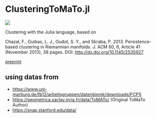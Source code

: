 # ClusteringToMaTo.jl

[![](https://img.shields.io/badge/docs-dev-blue.svg)](https://pnavaro.github.io/ClusteringToMaTo.jl/dev)


Clustering with the Julia language, based on 

Chazal, F., Guibas, L. J., Oudot, S. Y., and Skraba, P. 2013. Persistence-based clustering in Riemannian
manifolds.
J. ACM
60, 6, Article 41 (November 2013), 38 pages.
DOI:
http://dx.doi.org/10.1145/2535927

[preprint](https://geometrica.saclay.inria.fr/data/Steve.Oudot/clustering/jacm_oudot.pdf)




## using datas from

- https://www.uni-marburg.de/fb12/arbeitsgruppen/datenbionik/downloads/FCPS
- https://geometrica.saclay.inria.fr/data/ToMATo/        (Original ToMaTo Author)
- https://snap.stanford.edu/data/
